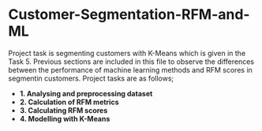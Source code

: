 # Customer-Segmentation-RFM-and-ML

Project task is segmenting customers with K-Means which is given in the Task 5. Previous sections are included in this file to observe the differences between the performance of machine learning methods and RFM scores in segmentin customers. Project tasks are as follows;

- **1. Analysing and preprocessing dataset**
- **2. Calculation of RFM metrics**
- **3. Calculating RFM scores**
- **4. Modelling with K-Means**
